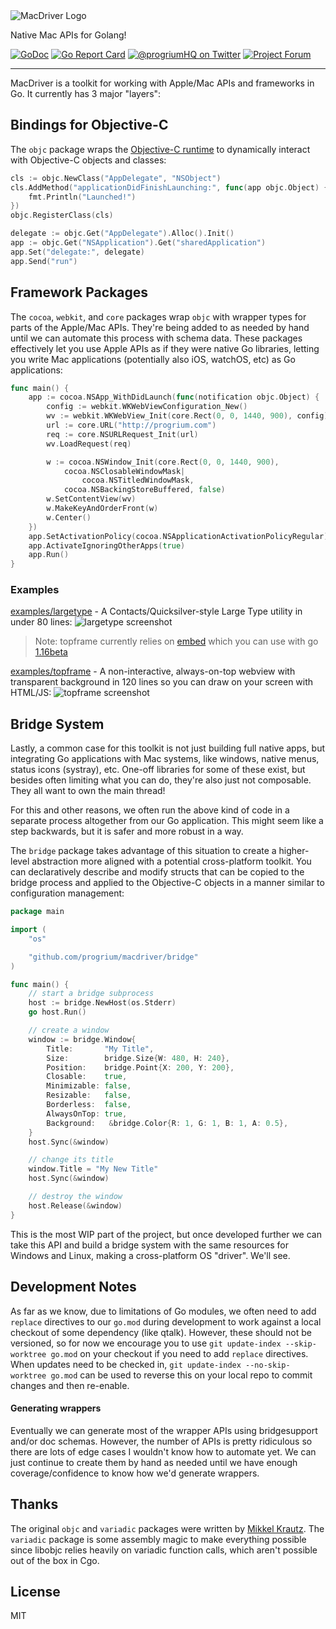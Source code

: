 <img src="https://github.com/progrium/macdriver/raw/main/macdriver.gif" alt="MacDriver Logo">

Native Mac APIs for Golang!

[![GoDoc](https://godoc.org/github.com/progrium/macdriver?status.svg)](https://godoc.org/github.com/progrium/macdriver)
[![Go Report Card](https://goreportcard.com/badge/github.com/progrium/macdriver)](https://goreportcard.com/report/github.com/progrium/macdriver)
<a href="https://twitter.com/progriumHQ" title="@progriumHQ on Twitter"><img src="https://img.shields.io/badge/twitter-@progriumHQ-55acee.svg" alt="@progriumHQ on Twitter"></a>
<a href="https://github.com/progrium/macdriver/discussions" title="Project Forum"><img src="https://img.shields.io/badge/community-forum-ff69b4.svg" alt="Project Forum"></a>

------

MacDriver is a toolkit for working with Apple/Mac APIs and frameworks in Go. It currently has 3 major "layers":

## Bindings for Objective-C
The `objc` package wraps the [Objective-C runtime](https://developer.apple.com/documentation/objectivec/objective-c_runtime?language=objc) to dynamically interact with Objective-C objects and classes:

```go
cls := objc.NewClass("AppDelegate", "NSObject")
cls.AddMethod("applicationDidFinishLaunching:", func(app objc.Object) {
	fmt.Println("Launched!")
})
objc.RegisterClass(cls)

delegate := objc.Get("AppDelegate").Alloc().Init()
app := objc.Get("NSApplication").Get("sharedApplication")
app.Set("delegate:", delegate)
app.Send("run")
```

## Framework Packages
The `cocoa`, `webkit`, and `core` packages wrap `objc` with wrapper types for parts of the Apple/Mac APIs. They're being added to as needed by hand until
we can automate this process with schema data. These packages effectively let you use Apple APIs as if they were native Go libraries, letting
you write Mac applications (potentially also iOS, watchOS, etc) as Go applications:

```go
func main() {
	app := cocoa.NSApp_WithDidLaunch(func(notification objc.Object) {
		config := webkit.WKWebViewConfiguration_New()
		wv := webkit.WKWebView_Init(core.Rect(0, 0, 1440, 900), config)
		url := core.URL("http://progrium.com")
		req := core.NSURLRequest_Init(url)
		wv.LoadRequest(req)

		w := cocoa.NSWindow_Init(core.Rect(0, 0, 1440, 900),
			cocoa.NSClosableWindowMask|
				cocoa.NSTitledWindowMask,
			cocoa.NSBackingStoreBuffered, false)
		w.SetContentView(wv)
		w.MakeKeyAndOrderFront(w)
		w.Center()
	})
	app.SetActivationPolicy(cocoa.NSApplicationActivationPolicyRegular)
	app.ActivateIgnoringOtherApps(true)
	app.Run()
}
```
### Examples
[examples/largetype](https://github.com/progrium/macdriver/blob/main/examples/largetype/main.go#L1) - A Contacts/Quicksilver-style Large Type utility in under 80 lines:
![largetype screenshot](https://pbs.twimg.com/media/EqaoO2MXIAEJNK2?format=jpg&name=large)


> Note: topframe currently relies on [embed](https://github.com/golang/go/issues/41191) which you can use with go [1.16beta](https://golang.org/dl/#unstable)

[examples/topframe](https://github.com/progrium/macdriver/blob/main/examples/topframe/main.go#L1) - A non-interactive, always-on-top webview with transparent background in 120 lines so you can draw on your
screen with HTML/JS: 
![topframe screenshot](https://pbs.twimg.com/media/EqhYDmlW8AEBC6-?format=jpg&name=large)

## Bridge System
Lastly, a common case for this toolkit is not just building full native apps, but integrating Go applications
with Mac systems, like windows, native menus, status icons (systray), etc.
One-off libraries for some of these exist, but besides often limiting what you can do, 
they're also just not composable. They all want to own the main thread!

For this and other reasons, we often run the above kind of code in a separate process altogether from our
Go application. This might seem like a step backwards, but it is safer and more robust in a way. 

The `bridge` package takes advantage of this situation to create a higher-level abstraction more aligned with a potential 
cross-platform toolkit. You can declaratively describe and modify structs that can be copied to the bridge process and applied to the Objective-C
objects in a manner similar to configuration management:

```go
package main 

import (
	"os"

	"github.com/progrium/macdriver/bridge"
)

func main() {
	// start a bridge subprocess
	host := bridge.NewHost(os.Stderr)
	go host.Run()

	// create a window
	window := bridge.Window{
		Title:       "My Title",
		Size:        bridge.Size{W: 480, H: 240},
		Position:    bridge.Point{X: 200, Y: 200},
		Closable:    true,
		Minimizable: false,
		Resizable:   false,
		Borderless:  false,
		AlwaysOnTop: true,
		Background:   &bridge.Color{R: 1, G: 1, B: 1, A: 0.5},
	}
	host.Sync(&window)

	// change its title
	window.Title = "My New Title"
	host.Sync(&window)

	// destroy the window
	host.Release(&window)
}

```
This is the most WIP part of the project, but once developed further we can take this API and build a bridge
system with the same resources for Windows and Linux, making a cross-platform OS "driver". We'll see.

## Development Notes

As far as we know, due to limitations of Go modules, we often need to add `replace` directives to our `go.mod` during development
to work against a local checkout of some dependency (like qtalk). However, these should not be versioned, so for now we encourage
you to use `git update-index --skip-worktree go.mod` on your checkout if you need to add `replace` directives. When updates need to
be checked in, `git update-index --no-skip-worktree go.mod` can be used to reverse this on your local repo to commit changes and then re-enable.

#### Generating wrappers

Eventually we can generate most of the wrapper APIs using bridgesupport and/or doc schemas. However, the number of APIs
is pretty ridiculous so there are lots of edge cases I wouldn't know how to automate yet. We can just continue to create them by hand
as needed until we have enough coverage/confidence to know how we'd generate wrappers.

## Thanks

The original `objc` and `variadic` packages were written by [Mikkel Krautz](https://github.com/mkrautz). The `variadic` package is some assembly magic to make everything possible since libobjc relies heavily on variadic function calls, which aren't possible out of the box in Cgo. 

## License

MIT
